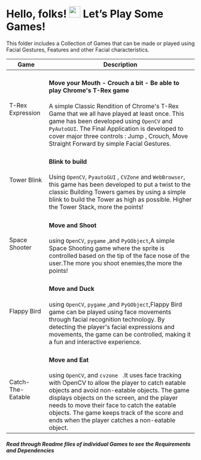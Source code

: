 # Hello, folks! <img src="https://raw.githubusercontent.com/MartinHeinz/MartinHeinz/master/wave.gif" width="30px"> Let’s Play Some Games!

This folder includes a Collection of Games that can be made or played using Facial Gestures, Features and other Facial characteristics.

| Game  | Description |
| ------------- | ------------- |
| T-Rex Expression  | <h4> Move your Mouth - Crouch a bit - Be able to play Chrome's T-Rex game </h4> A simple Classic Rendition of Chrome's T-Rex Game that we all have played at least once. This game has been developed using ```OpenCV``` and ```PyAutoGUI```. The Final Application is developed to cover major three controls  : Jump , Crouch, Move Straight Forward  by simple Facial Gestures.   |
| Tower Blink  | <h4> Blink to build </h4>  Using ```OpenCV```, ```PyautoGUI``` , ```CVZone``` and ```WebBrowser```, this game has been developed to put a twist to the classic Building Towers games by using a simple blink to build the Tower as high as possible. Higher the Tower Stack, more the points! |
| Space Shooter | <h4> Move and Shoot </h4> using ```OpenCV```, ```pygame``` ,and  ```PyGObject```,A simple Space Shooting game where the sprite is controlled based on the tip of the face nose of the user.The more you shoot enemies,the more the points! |
| Flappy Bird | <h4> Move and Duck </h4> using ```OpenCV```, ```pygame``` ,and  ```PyGObject```,Flappy Bird game can be played using face movements through facial recognition technology. By detecting the player's facial expressions and movements, the game can be controlled, making it a fun and interactive experience. |
| Catch-The-Eatable | <h4> Move and Eat </h4> using ```OpenCV```, and  ```cvzone ``` .It uses face tracking with OpenCV to allow the player to catch eatable objects and avoid non-eatable objects. The game displays objects on the screen, and the player needs to move their face to catch the eatable objects. The game keeps track of the score and ends when the player catches a non-eatable object. |
<h5> Read through Readme files of individual Games to see the Requirements and Dependencies </h5> 
